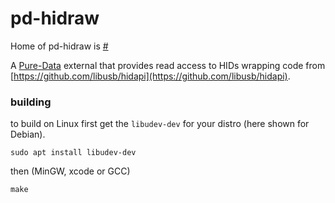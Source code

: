 # pd-hidraw


Home of pd-hidraw is [#](#)


A [Pure-Data](https://github.com/pure-data/pure-data) external that 
provides read access to HIDs wrapping code from [https://github.com/libusb/hidapi](https://github.com/libusb/hidapi).

### building 

to build on Linux first get the `libudev-dev` for your distro (here shown for Debian). 

	sudo apt install libudev-dev
	
then (MinGW, xcode or GCC)

	make